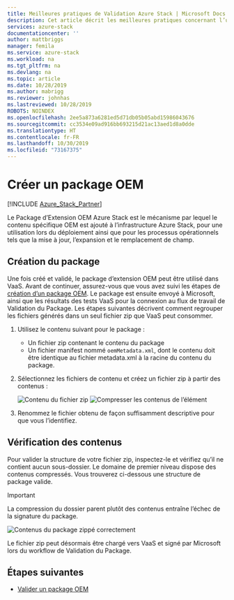 ```yaml
---
title: Meilleures pratiques de Validation Azure Stack | Microsoft Docs
description: Cet article décrit les meilleures pratiques concernant l’utilisation de la Validation en tant que Service.
services: azure-stack
documentationcenter: ''
author: mattbriggs
manager: femila
ms.service: azure-stack
ms.workload: na
ms.tgt_pltfrm: na
ms.devlang: na
ms.topic: article
ms.date: 10/28/2019
ms.author: mabrigg
ms.reviewer: johnhas
ms.lastreviewed: 10/28/2019
ROBOTS: NOINDEX
ms.openlocfilehash: 2ee5a873a6281ed5d71db05b05abd15986043676
ms.sourcegitcommit: cc3534e09ad916bb693215d21ac13aed1d8a0dde
ms.translationtype: HT
ms.contentlocale: fr-FR
ms.lasthandoff: 10/30/2019
ms.locfileid: "73167375"
---
```

# <a name="create-an-oem-package"></a>Créer un package OEM

[!INCLUDE [Azure_Stack_Partner](./includes/azure-stack-partner-appliesto.md)]

Le Package d’Extension OEM Azure Stack est le mécanisme par lequel le contenu spécifique OEM est ajouté à l’infrastructure Azure Stack, pour une utilisation lors du déploiement ainsi que pour les processus opérationnels tels que la mise à jour, l’expansion et le remplacement de champ.

## <a name="creating-the-package"></a>Création du package

Une fois créé et validé, le package d’extension OEM peut être utilisé dans VaaS.  Avant de continuer, assurez-vous que vous avez suivi les étapes de [création d’un package OEM](https://microsoft.sharepoint.com/:w:/r/teams/cloudsolutions/Sacramento/_layouts/15/Doc.aspx?sourcedoc=%7BD7406069-7661-419C-B3B1-B6A727AB3972%7D&file=Azure%20Stack%20OEM%20Extension%20Package.docx&action=default&mobileredirect=true). Le package est ensuite envoyé à Microsoft, ainsi que les résultats des tests VaaS pour la connexion au flux de travail de Validation du Package. Les étapes suivantes décrivent comment regrouper les fichiers générés dans un seul fichier zip que VaaS peut consommer.

1. Utilisez le contenu suivant pour le package :
    - Un fichier zip contenant le contenu du package
    - Un fichier manifest nommé `oemMetadata.xml`, dont le contenu doit être identique au fichier metadata.xml à la racine du contenu du package.

2. Sélectionnez les fichiers de contenu et créez un fichier zip à partir des contenus :

    ![Contenu du fichier zip](media/vaas-create-oem-package-1.png) ![Compresser les contenus de l’élément](media/vaas-create-oem-package-2.png)

3. Renommez le fichier obtenu de façon suffisamment descriptive pour que vous l’identifiez.

## <a name="verifying-the-contents"></a>Vérification des contenus

Pour valider la structure de votre fichier zip, inspectez-le et vérifiez qu’il ne contient aucun sous-dossier. Le domaine de premier niveau dispose des contenus compressés. Vous trouverez ci-dessous une structure de package valide.
> [!IMPORTANT]
> La compression du dossier parent plutôt des contenus entraîne l’échec de la signature du package.

![Contenus du package zippé correctement](media/vaas-create-oem-package-3.png)

Le fichier zip peut désormais être chargé vers VaaS et signé par Microsoft lors du workflow de Validation du Package.

## <a name="next-steps"></a>Étapes suivantes

- [Valider un package OEM](azure-stack-vaas-validate-oem-package.md)
